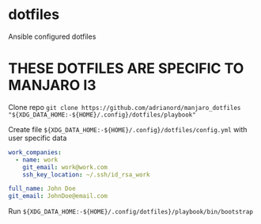 # dotfiles
Ansible configured dotfiles

# THESE DOTFILES ARE SPECIFIC TO MANJARO I3

Clone repo `git clone https://github.com/adrianord/manjaro_dotfiles "${XDG_DATA_HOME:-${HOME}/.config}/dotfiles/playbook"`

Create file `${XDG_DATA_HOME:-${HOME}/.config}/dotfiles/config.yml` with user specific data
```yaml
work_companies:
  - name: work
    git_email: work@work.com
    ssh_key_location: ~/.ssh/id_rsa_work

full_name: John Doe
git_email: JohnDoe@email.com
```

Run `${XDG_DATA_HOME:-${HOME}/.config/dotfiles}/playbook/bin/bootstrap`
